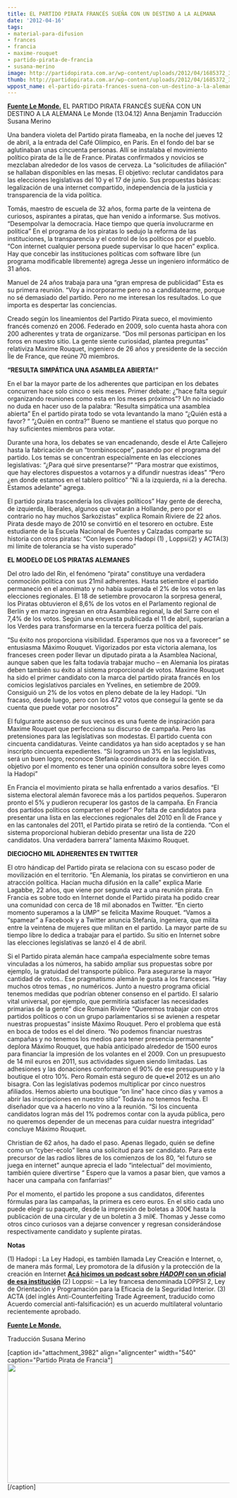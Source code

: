 ```yaml
---
title: EL PARTIDO PIRATA FRANCÉS SUEÑA CON UN DESTINO A LA ALEMANA
date: '2012-04-16'
tags:
- material-para-difusion
- frances
- francia
- maxime-rouquet
- partido-pirata-de-francia
- susana-merino
image: http://partidopirata.com.ar/wp-content/uploads/2012/04/1685372_3_7a15_l-apero-pirate-est-une-reunion-d-information_7fbfd8fd2b362e652149fb85e0304179.jpg
thumb: http://partidopirata.com.ar/wp-content/uploads/2012/04/1685372_3_7a15_l-apero-pirate-est-une-reunion-d-information_7fbfd8fd2b362e652149fb85e0304179-150x150.jpg
wppost_name: el-partido-pirata-frances-suena-con-un-destino-a-la-alemana
---
```


<strong><a href="http://www.lemonde.fr/technologies/article/2012/04/13/le-parti-pirate-francais-reve-d-un-destin-a-l-allemande_1685369_651865.html" target="_blank">Fuente Le Monde.</a></strong>
EL PARTIDO PIRATA FRANCÉS SUEÑA CON UN DESTINO A LA ALEMANA
Le Monde (13.04.12)
Anna Benjamin
Traducción Susana Merino

Una bandera violeta del Partido pirata flameaba, en la noche del jueves 12 de abril, a la entrada del Café Olímpico, en París. En el fondo del bar se aglutinaban unas cincuenta personas. Allí se instalaba el movimiento político pirata de la Île de France. Piratas confirmados y novicios se mezclaban alrededor de los vasos de cerveza. La “solicitudes de afiliación” se hallaban disponibles en las mesas. El objetivo: reclutar candidatos para las elecciones legislativas del 10 y el 17 de junio. Sus propuestas básicas:
legalización de una internet compartido, independencia de la justicia y transparencia de la vida política.

Tomás, maestro de escuela de 32 años, forma parte de la veintena de curiosos, aspirantes a piratas, que han venido a informarse. Sus motivos. “Desempolvar la democracia. Hace tiempo que quería involucrarme en política” En el programa de los piratas lo sedujo la reforma de las instituciones, la transparencia y el control de los políticos por el pueblo. “Con internet cualquier persona puede supervisar lo que hacen” explica. Hay que concebir las instituciones políticas com software libre (un programa modificable libremente) agrega Jesse un ingeniero informático de 31 años.

Manuel de 24 años trabaja para una “gran empresa de publicidad” Esta es su primera reunión. “Voy a incorporarme pero no a candidatearme, porque no sé demasiado del partido. Pero no me interesan los resultados. Lo que importa es despertar las conciencias.

Creado según los lineamientos del Partido Pirata sueco, el movimiento francés comenzó en 2006. Federado en 2009, solo cuenta hasta ahora con 200 adherentes y trata de organizarse. “Dos mil personas participan en los foros en nuestro sitio. La gente siente curiosidad, plantea preguntas” relativiza Maxime Rouquet, ingeniero de 26 años y presidente de la sección Île de France, que reúne 70 miembros.

<strong>“RESULTA SIMPÁTICA UNA ASAMBLEA ABIERTA!”</strong>

En el bar la mayor parte de los adherentes que participan en los debates concurren hace solo cinco o seis meses. Primer debate: ¿”hace falta seguir organizando reuniones como esta en los meses próximos”? Un no iniciado no duda en hacer uso de la palabra: “Resulta simpática una asamblea abierta” En el partido pirata todo se vota levantando la mano “¿Quién está a favor? “ “¿Quién en contra?” Bueno se mantiene el status quo porque no hay suficientes miembros para votar.

Durante una hora, los debates se van encadenando, desde el Arte Callejero hasta la fabricación de un “trombinoscope”, pasando por el programa del partido. Los temas se concentran especialmente en las elecciones legislativas: “¿Para qué sirve presentarse?” “Para mostrar que existimos, que hay electores dispuestos a votarnos y a difundir nuestras ideas” “Pero ¿en donde estamos en el tablero político” “Ni a la izquierda, ni a la derecha. Estamos adelante” agrega.

El partido pirata trascendería los clivajes políticos” Hay gente de derecha, de izquierda, liberales, algunos que votarán a Hollande, pero por el contrario no hay muchos Sarkozistas” explica Romain Riviere de 22 años. Pirata desde mayo de 2010 se convirtió en el tesorero en octubre. Este estudiante de la Escuela Nacional de Puentes y Calzadas comparte su historia con otros piratas: “Con leyes como Hadopi (1) , Loppsi(2) y ACTA(3) mi límite de tolerancia se ha visto superado”

<strong>EL MODELO DE LOS PIRATAS ALEMANES</strong>

Del otro lado del Rin, el fenómeno “pirata” constituye una verdadera conmoción política con sus 21mil adherentes. Hasta setiembre el partido permaneció en el anonimato y no había superada el 2% de los votos en las elecciones regionales. El 18 de setiembre provocaron la sorpresa general, los Piratas obtuvieron el 8,6% de los votos en el Parlamento regional de Berlín y en marzo ingresan en otra Asamblea regional, la del Sarre con el 7,4% de los votos. Según una encuesta publicada el 11 de abril, superarían a los
Verdes para transformarse en la tercera fuerza política del país.

“Su éxito nos proporciona visibilidad. Esperamos que nos va a favorecer” se entusiasma Máximo Rouquet.
Vigorizados por esta victoria alemana, los franceses creen poder llevar un diputado pirata a la Asamblea Nacional, aunque saben que les falta todavía trabajar mucho – en Alemania los piratas deben también su éxito al sistema proporcional de votos. Maxime Rouquet ha sido el primer candidato con la marca del partido pirata francés en los comicios legislativos parciales en Yvelines, en setiembre de 2009. Consiguió un 2% de los votos en pleno debate de la ley Hadopi. “Un fracaso, desde luego, pero con los 472 votos
que conseguí la gente se da cuenta que puede votar por nosotros”

El fulgurante ascenso de sus vecinos es una fuente de inspiración para Maxime Rouquet que perfecciona su discurso de campaña. Pero las pretensiones para las legislativas son modestas. El partido cuenta con cincuenta candidaturas. Veinte candidatos ya han sido aceptados y se han inscripto cincuenta expedientes. “Si logramos un 3% en las legislativas, será un buen logro, reconoce Stefanía coordinadora de la sección. El objetivo por el momento es tener una opinión consultora sobre leyes como la Hadopi”

En Francia el movimiento pirata se halla enfrentado a varios desafíos. “El sistema electoral alemán favorece más a los partidos pequeños. Superaron pronto el 5% y pudieron recuperar los gastos de la campaña. En Francia dos partidos políticos comparten el poder” Por falta de candidatos para presentar una lista en las elecciones regionales del 2010 en Îl de France y en las cantonales del 2011, el Partido pirata se retiró de la contienda. “Con el sistema proporcional hubieran debido presentar una lista de 220 candidatos. Una verdadera barrera” lamenta Máximo Rouquet.

<strong>DIECIOCHO MIL ADHERENTES EN TWITTER</strong>

El otro hándicap del Partido pirata se relaciona con su escaso poder de movilización en el territorio. “En Alemania, los piratas se convirtieron en una atracción política. Hacían mucha difusión en la calle” explica Marie Lagabbe, 22 años, que viene por segunda vez a una reunión pirata. En Francia es sobre todo en Internet donde el Partido pirata ha podido crear una comunidad con cerca de 18 mil abonados en Twitter. “En cierto momento superamos a la UMP” se felicita Maxime Rouquet. “Vamos a “spamear” a Facebook y a Twitter anuncia Stefanía, ingeniera, que milita entre la veintena de mujeres que militan en el partido. La mayor parte de su tiempo libre lo dedica a trabajar para el partido. Su sitio en Internet sobre las elecciones legislativas se lanzó el 4 de abril.

Si el Partido pirata alemán hace campaña especialmente sobre temas vinculadas a los números, ha sabido ampliar sus propuestas sobre por ejemplo, la gratuidad del transporte público. Para asegurarse la mayor cantidad de votos.. Ese pragmatismo alemán le gusta a los franceses. “Hay muchos otros temas , no numéricos. Junto a nuestro programa oficial tenemos medidas que podrían obtener consenso en el partido. El salario vital universal, por ejemplo, que permitiría satisfacer las necesidades primarias de la gente” dice Romain Rivière “Queremos trabajar con otros partidos políticos o con un grupo parlamentarios si se avienen a
respetar nuestras propuestas” insiste Máximo Rouquet. Pero el problema que está en boca de todos es el del dinero. “No podemos financiar nuestras campañas y no tenemos los medios para tener presencia permanente” deplora Máximo Rouquet, que había anticipado alrededor de 1500 euros para financiar la impresión de los volantes en el 2009. Con un presupuesto de 14 mil
euros en 2011, sus actividades siguen siendo limitadas. Las adhesiones y las donaciones conformaron el 90% de ese presupuesto y la boutique el otro 10%. Pero Romain está seguro de que•el 2012 es un año bisagra. Con las legislativas podemos multiplicar por cinco nuestros afiliados. Hemos abierto una boutique “on line” hace cinco días y vamos a abrir las inscripciones en nuestro sitio” Todavía no tenemos fecha.
El diseñador que va a hacerlo no vino a la reunión. “Si los cincuenta candidatos logran más del 1% podremos contar con la ayuda pública, pero no queremos depender de un mecenas para cuidar nuestra integridad” concluye Máximo Rouquet.

Christian de 62 años, ha dado el paso. Apenas llegado, quién se define como un “cyber-ecolo” llena una solicitud para ser candidato. Para este precursor de las radios libres de los comienzos de los 80, “el futuro se juega en internet” aunque aprecia el lado “intelectual” del movimiento, también quiere divertirse “ Espero que la vamos a pasar bien, que vamos a hacer una campaña con fanfarrias!”

Por el momento, el partido les propone a sus candidatos, diferentes fórmulas para las campañas, la primera es cero euros. En el sitio cada uno puede elegir su paquete, desde la impresión de boletas a 300€ hasta la publicación de una circular y de un boletín a 3 mil€. Thomas y Jesse como otros cinco curiosos van a dejarse convencer y regresan considerándose respectivamente candidato y suplente piratas.

<strong>Notas</strong>

(1) Hadopi : La Ley Hadopi, es también llamada Ley Creación e Internet, o, de manera más formal, Ley promotora de la difusión y la protección de la creación en Internet <strong><a href="http://partidopirata.com.ar/2648/ahora-que-se-viene-la-criminalizacion-como-es-hadopi-en-francia-podcast" target="_blank">Acá hicimos un podcast sobre <em>HADOPI</em> con un oficial de esa institución</a></strong>
(2) Loppsi: – La ley francesa denominada LOPPSI 2, Ley de Orientación y Programación para la Eficacia de la Seguridad Interior.
(3) ACTA (del inglés Anti-Counterfeiting Trade Agreement, traducido como Acuerdo comercial anti-falsificación) es un acuerdo multilateral voluntario recientemente aprobado.

<strong><a href="http://www.lemonde.fr/technologies/article/2012/04/13/le-parti-pirate-francais-reve-d-un-destin-a-l-allemande_1685369_651865.html" target="_blank">Fuente Le Monde.</a></strong>

Traducción Susana Merino

[caption id="attachment_3982" align="aligncenter" width="540" caption="Partido Pirata de Francia"]<a href="http://partidopirata.com.ar/wp-content/uploads/2012/04/1685372_3_7a15_l-apero-pirate-est-une-reunion-d-information_7fbfd8fd2b362e652149fb85e0304179.jpg"><img class="size-full wp-image-3982" title="1685372_3_7a15_l-apero-pirate-est-une-reunion-d-information_7fbfd8fd2b362e652149fb85e0304179" src="http://partidopirata.com.ar/wp-content/uploads/2012/04/1685372_3_7a15_l-apero-pirate-est-une-reunion-d-information_7fbfd8fd2b362e652149fb85e0304179.jpg" alt="" width="540" height="270" /></a>[/caption]
